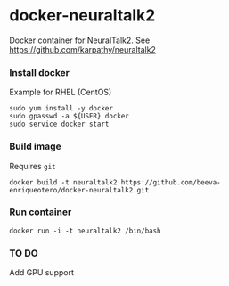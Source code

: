 # docker-neuraltalk2
Docker container for NeuralTalk2. See https://github.com/karpathy/neuraltalk2 

### Install docker
Example for RHEL (CentOS)

```
sudo yum install -y docker
sudo gpasswd -a ${USER} docker
sudo service docker start
```

### Build image
Requires `git`
```
docker build -t neuraltalk2 https://github.com/beeva-enriqueotero/docker-neuraltalk2.git
```

### Run container
```
docker run -i -t neuraltalk2 /bin/bash
```

### TO DO
Add GPU support

